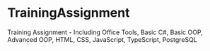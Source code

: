 # TrainingAssignment
Training Assignment - Including Office Tools, Basic C#, Basic OOP, Advanced OOP, HTML, CSS, JavaScript, TypeScript, PostgreSQL
